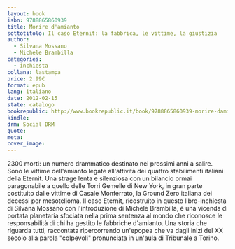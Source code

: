 ```yaml
---
layout: book
isbn: 9788865860939
title: Morire d'amianto
sottotitolo: Il caso Eternit: la fabbrica, le vittime, la giustizia
author:
  - Silvana Mossano
  - Michele Brambilla 
categories:
  - inchiesta
collana: lastampa
price: 2.99€
format: epub
lang: italiano
date: 2012-02-15
state: catalogo
bookrepublic: http://www.bookrepublic.it/book/9788865860939-morire-damianto-il-caso-eternit-la-fabbrica-le-vittime-la-giustizia/
kindle: 
drm: Social DRM
quote:
meta:
cover_image:
---
```

2300 morti: un numero drammatico destinato nei prossimi anni a salire. Sono le vittime dell'amianto legate all'attività dei quattro stabilimenti italiani della Eternit. Una strage lenta e silenziosa con un bilancio ormai paragonabile a quello delle Torri Gemelle di New York, in gran parte costituito dalle vittime di Casale Monferrato, la Ground Zero italiana dei decessi per mesotelioma. Il caso Eternit, ricostruito in questo libro-inchiesta di Silvana Mossano con l'introduzione di Michele Brambilla, è una vicenda di portata planetaria sfociata nella prima sentenza al mondo che riconosce le responsabilità di chi ha gestito le fabbriche d'amianto. Una storia che riguarda tutti, raccontata ripercorrendo un'epopea che va dagli inizi del XX secolo alla parola "colpevoli" pronunciata in un'aula di Tribunale a Torino.